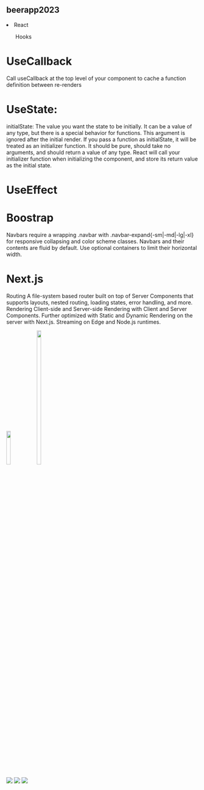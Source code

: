 
## beerapp2023

<li> React</li> 
<ul> Hooks </ul>

# UseCallback 

Call useCallback at the top level of your component to cache a function definition between re-renders

# UseState: 
initialState: The value you want the state to be initially. It can be a value of any type, but there is a special behavior for functions. This argument is ignored after the initial render.
If you pass a function as initialState, it will be treated as an initializer function. It should be pure, should take no arguments, and should return a value of any type. React will call your initializer function when initializing the component, and store its return value as the initial state.

# UseEffect

# Boostrap
Navbars require a wrapping .navbar with .navbar-expand{-sm|-md|-lg|-xl} for responsive collapsing and color scheme classes.
Navbars and their contents are fluid by default. Use optional containers to limit their horizontal width.

# Next.js 

Routing	A file-system based router built on top of Server Components that supports layouts, nested routing, loading states, error handling, and more.
Rendering	Client-side and Server-side Rendering with Client and Server Components. Further optimized with Static and Dynamic Rendering on the server with Next.js. Streaming on Edge and Node.js runtimes.

<div> 
    <img style="width: 15%;height:15%;" src="https://w7.pngwing.com/pngs/452/24/png-transparent-js-logo-node-logos-and-brands-icon.png"> 
   <img style ="width:15%; height:30%;" src="https://pathfortune.com/wp-content/uploads/2022/05/Rlogical-Blog-Images-thumbnail-1.png">
</div>
  <div>
<img src="https://github.com/car251290/beerapp2023/assets/35305955/26cf98be-6cbf-425b-bbb1-ec46ffb954ec">
<img src="https://github.com/car251290/beerapp2023/assets/35305955/691c19e0-cb9a-4947-94b7-3a8edecda7ed)">
<img src= "https://github.com/car251290/beerapp2023/assets/35305955/d031238f-ed31-4b39-92f6-2bb623f7004a)">
</div> 
